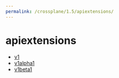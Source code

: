 ```yaml
---
permalink: /crossplane/1.5/apiextensions/
---
```


# apiextensions



* [v1](v1/index.md)
* [v1alpha1](v1alpha1/index.md)
* [v1beta1](v1beta1/index.md)